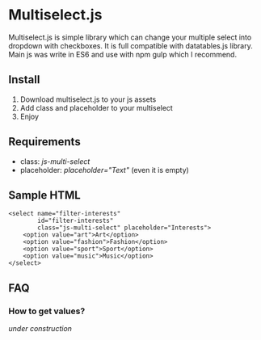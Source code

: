 # Multiselect.js
Multiselect.js is simple library which can change your multiple select into dropdown with checkboxes. 
It is full compatible with datatables.js library.
Main js was write in ES6 and use with npm gulp which I recommend. 

## Install
1. Download multiselect.js to your js assets
2. Add class and placeholder to your multiselect
3. Enjoy

## Requirements
- class: *js-multi-select*
- placeholder: *placeholder="Text"* (even it is empty)

## Sample HTML
```
<select name="filter-interests"
        id="filter-interests"
        class="js-multi-select" placeholder="Interests">
    <option value="art">Art</option>
    <option value="fashion">Fashion</option>
    <option value="sport">Sport</option>
    <option value="music">Music</option>
</select>
```

## FAQ
### How to get values?
*under construction*
